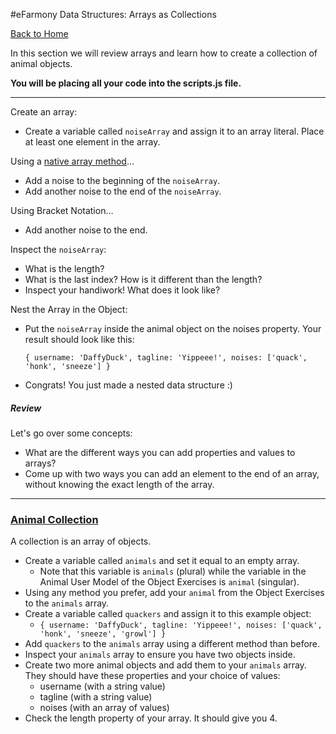 #eFarmony Data Structures: Arrays as Collections

[Back to Home](https://github.com/bgando/JS102)

In this section we will review arrays and learn how to create a collection of animal objects.

**You will be placing all your code into the scripts.js file.** 

---

Create an array:

- Create a variable called `noiseArray` and assign it to an array literal. Place at least one element in the array.

Using a [native array method](http://www.w3schools.com/jsref/jsref_obj_array.asp)…

- Add a noise to the beginning of the `noiseArray`.
- Add another noise to the end of the `noiseArray`.


Using Bracket Notation…

- Add another noise to the end.

Inspect the `noiseArray`:

- What is the length?
- What is the last index? How is it different than the length?
- Inspect your handiwork! What does it look like?


Nest the Array in the Object:
- Put the `noiseArray` inside the animal object on the noises property. Your result should look like this:

  `{ username: 'DaffyDuck', tagline: 'Yippeee!', noises: ['quack', 'honk', 'sneeze'] }`
  
- Congrats! You just made a nested data structure :)  


##### Review
Let's go over some concepts:

- What are the different ways you can add properties and values to arrays? 
- Come up with two ways you can add an element to the end of an array, without knowing the exact length of the array. 

---


### [Animal Collection](id:collection)
A collection is an array of objects. 

- Create a variable called `animals` and set it equal to an empty array.
  - Note that this variable is `animals` (plural) while the variable in the Animal User Model of the Object Exercises is `animal` (singular).
- Using any method you prefer, add your `animal` from the Object Exercises to the `animals` array.
- Create a variable called `quackers` and assign it to this example object:
  - `{ username: 'DaffyDuck', tagline: 'Yippeee!', noises: ['quack', 'honk', 'sneeze', 'growl'] }`
- Add `quackers` to the `animals` array using a different method than before.
- Inspect your `animals` array to ensure you have two objects inside.
- Create two more animal objects and add them to your `animals` array.  They should have these properties and your choice of values: 
  - username (with a string value) 
  - tagline (with a string value)
  - noises (with an array of values)
- Check the length property of your array. It should give you 4.
